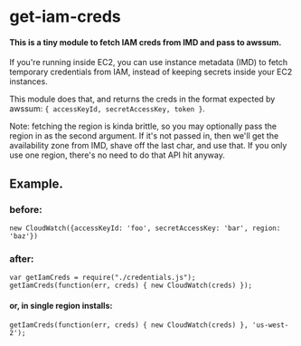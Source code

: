 get-iam-creds
================

#### This is a tiny module to fetch IAM creds from IMD and pass to awssum.

If you're running inside EC2, you can use instance metadata (IMD)
to fetch temporary credentials from IAM, instead of keeping secrets
inside your EC2 instances.

This module does that, and returns the creds in the format expected
by awssum: ```{ accessKeyId, secretAccessKey, token }```.

Note: fetching the region is kinda brittle, so you may optionally pass
the region in as the second argument. If it's not passed in, then we'll
get the availability zone from IMD, shave off the last char, and use that.
If you only use one region, there's no need to do that API hit anyway.

## Example.
### before:

    new CloudWatch({accessKeyId: 'foo', secretAccessKey: 'bar', region: 'baz'})

### after: 

    var getIamCreds = require("./credentials.js");
    getIamCreds(function(err, creds) { new CloudWatch(creds) });

#### or, in single region installs:

    getIamCreds(function(err, creds) { new CloudWatch(creds) }, 'us-west-2');
